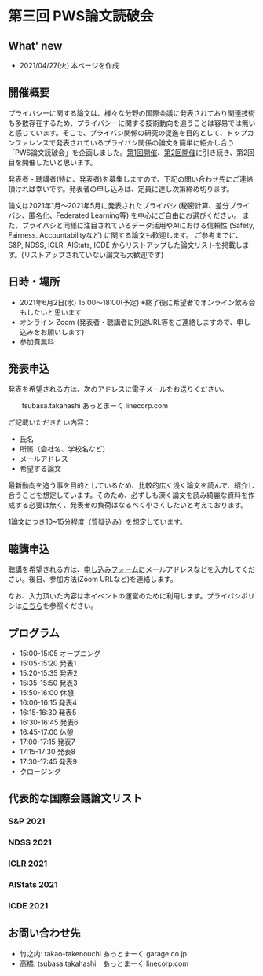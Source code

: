# 第三回 PWS論文読破会 
## What' new
- 2021/04/27(火) 本ページを作成

## 開催概要

プライバシーに関する論文は、様々な分野の国際会議に発表されており関連技術も多数存在するため、プライバシーに関する技術動向を追うことは容易では無いと感じています。そこで、プライバシ関係の研究の促進を目的として、トップカンファレンスで発表されているプライバシ関係の論文を簡単に紹介し合う「PWS論文読破会」を企画しました。[第1回開催](study20.html)、[第2回開催](study20-2.html)に引き続き、第2回目を開催したいと思います。

発表者・聴講者(特に、発表者)を募集しますので、下記の問い合わせ先にご連絡頂ければ幸いです。発表者の申し込みは、定員に達し次第締め切ります。

論文は2021年1月～2021年5月に発表されたプライバシ (秘密計算、差分プライバシ、匿名化、Federated Learning等) を中心にご自由にお選びください。
また、プライバシと同様に注目されているデータ活用やAIにおける信頼性 (Safety, Fairness. Accountabilityなど) に関する論文も歓迎します。
ご参考までに、S&P, NDSS, ICLR, AIStats, ICDE からリストアップした論文リストを掲載します。(リストアップされていない論文も大歓迎です)


## 日時・場所
- 2021年6月2日(水) 15:00〜18:00(予定) ※終了後に希望者でオンライン飲み会もしたいと思います
- オンライン Zoom (発表者・聴講者に別途URL等をご連絡しますので、申し込みをお願いします)
- 参加費無料

## 発表申込
発表を希望される方は、次のアドレスに電子メールをお送りください。

　　tsubasa.takahashi あっとまーく linecorp.com

ご記載いただきたい内容：  

- 氏名 
- 所属（会社名、学校名など） 
- メールアドレス 
- 希望する論文 

最新動向を追う事を目的としているため、比較的広く浅く論文を読んで、紹介し合うことを想定しています。そのため、必ずしも深く論文を読み綺麗な資料を作成する必要は無く、発表者の負荷はなるべく小さくしたいと考えております。

1論文につき10~15分程度（質疑込み）を想定しています。

## 聴講申込 
聴講を希望される方は、[申し込みフォーム](https://forms.gle/QQyd6Dc54fxpJvew5)にメールアドレスなどを入力してください。後日、参加方法(Zoom URLなど)を連絡します。

なお、入力頂いた内容は本イベントの運営のために利用します。プライバシポリシは[こちら](http://www.ipsj.or.jp/privacypolicy.html)を参照ください。

## プログラム
- 15:00-15:05 オープニング
- 15:05-15:20 発表1 
- 15:20-15:35 発表2 
- 15:35-15:50 発表3 
- 15:50-16:00 休憩
- 16:00-16:15 発表4 
- 16:15-16:30 発表5 
- 16:30-16:45 発表6 
- 16:45-17:00 休憩 
- 17:00-17:15 発表7 
- 17:15-17:30 発表8 
- 17:30-17:45 発表9 
- クロージング


## 代表的な国際会議論文リスト
### S&P 2021
### NDSS 2021 
### ICLR 2021 
### AIStats 2021 
### ICDE 2021 


## お問い合わせ先
- 竹之内: takao-takenouchi あっとまーく garage.co.jp
- 高橋: tsubasa.takahashi　あっとまーく linecorp.com
